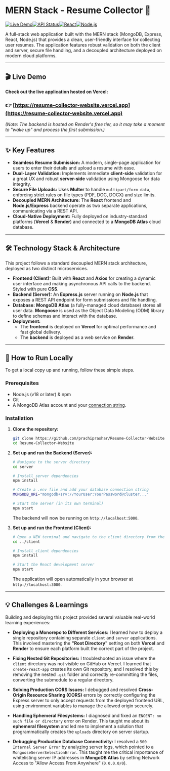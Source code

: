 # MERN Stack - Resume Collector 🚀

[![Live Demo](https://img.shields.io/badge/Live_Demo-Visit_Now-2ea44f?style=for-the-badge&logo=vercel)](https://resume-collector-website.vercel.app)[![API Status](https://img.shields.io/badge/API-Live_on_Render-4D88FF?style=for-the-badge&logo=render)](https://resume-collector-website.onrender.com)[![React](https://img.shields.io/badge/React-18-61DAFB?style=for-the-badge&logo=react)](https://reactjs.org/)[![Node.js](https://img.shields.io/badge/Node.js-20-43853d?style=for-the-badge&logo=node.js)](https://nodejs.org/)

A full-stack web application built with the MERN stack (MongoDB, Express, React, Node.js) that provides a clean, user-friendly interface for collecting user resumes. The application features robust validation on both the client and server, secure file handling, and a decoupled architecture deployed on modern cloud platforms.

---

## 🎬 Live Demo

**Check out the live application hosted on Vercel:**

### 👉 [https://resume-collector-website.vercel.app](https://resume-collector-website.vercel.app)

*(Note: The backend is hosted on Render's free tier, so it may take a moment to "wake up" and process the first submission.)*

---

## ✨ Key Features

-   **Seamless Resume Submission:** A modern, single-page application for users to enter their details and upload a resume with ease.
-   **Dual-Layer Validation:** Implements immediate **client-side** validation for a great UX and robust **server-side** validation using Mongoose for data integrity.
-   **Secure File Uploads:** Uses **Multer** to handle `multipart/form-data`, enforcing strict rules on file types (PDF, DOC, DOCX) and size limits.
-   **Decoupled MERN Architecture:** The **React** frontend and **Node.js/Express** backend operate as two separate applications, communicating via a REST API.
-   **Cloud-Native Deployment:** Fully deployed on industry-standard platforms (**Vercel** & **Render**) and connected to a **MongoDB Atlas** cloud database.

---

## 🛠️ Technology Stack & Architecture

This project follows a standard decoupled MERN stack architecture, deployed as two distinct microservices.

-   **Frontend (Client):** Built with **React** and **Axios** for creating a dynamic user interface and making asynchronous API calls to the backend. Styled with pure **CSS**.
-   **Backend (Server):** An **Express.js** server running on **Node.js** that exposes a REST API endpoint for form submissions and file handling.
-   **Database:** **MongoDB Atlas** (a fully-managed cloud database) stores all user data. **Mongoose** is used as the Object Data Modeling (ODM) library to define schemas and interact with the database.
-   **Deployment:**
    -   The **frontend** is deployed on **Vercel** for optimal performance and fast global delivery.
    -   The **backend** is deployed as a web service on **Render**.

---

## 🚀 How to Run Locally

To get a local copy up and running, follow these simple steps.

### Prerequisites

-   Node.js (v18 or later) & npm
-   Git
-   A MongoDB Atlas account and your [connection string](https://www.mongodb.com/docs/atlas/getting-started/).

### Installation

1.  **Clone the repository:**
    ```sh
    git clone https://github.com/prachiprashar/Resume-Collector-Website.git
    cd Resume-Collector-Website
    ```

2.  **Set up and run the Backend (Server):**
    ```sh
    # Navigate to the server directory
    cd server
    
    # Install server dependencies
    npm install
    
    # Create a .env file and add your database connection string
    MONGODB_URI="mongodb+srv://YourUser:YourPassword@cluster..."
    
    # Start the server (in its own terminal)
    npm start
    ```
    The backend will now be running on `http://localhost:5000`.

3.  **Set up and run the Frontend (Client):**
    ```sh
    # Open a NEW terminal and navigate to the client directory from the root
    cd ../client 
    
    # Install client dependencies
    npm install
    
    # Start the React development server
    npm start
    ```
    The application will open automatically in your browser at `http://localhost:3000`.

---

## 💡 Challenges & Learnings

Building and deploying this project provided several valuable real-world learning experiences:

-   **Deploying a Monorepo to Different Services:** I learned how to deploy a single repository containing separate `client` and `server` applications. This involved mastering the **"Root Directory"** setting on both **Vercel** and **Render** to ensure each platform built the correct part of the project.

-   **Fixing Nested Git Repositories:** I troubleshooted an issue where the `client` directory was not visible on GitHub or Vercel. I learned that `create-react-app` creates its own Git repository, and I resolved this by removing the nested `.git` folder and correctly re-committing the files, converting the submodule to a regular directory.

-   **Solving Production CORS Issues:** I debugged and resolved **Cross-Origin Resource Sharing (CORS)** errors by correctly configuring the Express server to only accept requests from the deployed frontend URL, using environment variables to manage the allowed origin securely.

-   **Handling Ephemeral Filesystems:** I diagnosed and fixed an `ENOENT: no such file or directory` error on Render. This taught me about its **ephemeral filesystem** and led me to implement a solution that programmatically creates the `uploads` directory on server startup.

-   **Debugging Production Database Connectivity:** I resolved a `500 Internal Server Error` by analyzing server logs, which pointed to a `MongooseServerSelectionError`. This taught me the critical importance of whitelisting server IP addresses in **MongoDB Atlas** by setting Network Access to "Allow Access From Anywhere" (`0.0.0.0/0`).
